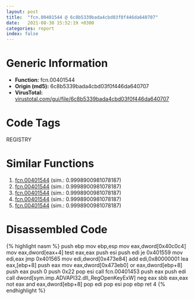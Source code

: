 ```yaml
---
layout: post
title:  "fcn.00401544 @ 6c8b5339bada4cbd03f0f446da640707"
date:   2021-08-30 15:52:19 +0300
categories: report
index: false
---
```


# Generic Information
- **Function:** fcn.00401544
- **Origin (md5):** 6c8b5339bada4cbd03f0f446da640707
- **VirusTotal:** [virustotal.com/gui/file/6c8b5339bada4cbd03f0f446da640707][virustotal_ref]

# Code Tags
<span class="tag" id="REGISTRY">REGISTRY</span>


# Similar Functions

1. [fcn.00401544][similar_1_ref] (sim.: 0.9998900981078187)
2. [fcn.00401544][similar_2_ref] (sim.: 0.9998900981078187)
3. [fcn.00401544][similar_3_ref] (sim.: 0.9998900981078187)
4. [fcn.00401544][similar_4_ref] (sim.: 0.9998900981078187)
5. [fcn.00401544][similar_5_ref] (sim.: 0.9998900981078187)


# Disassembled Code

{% highlight nasm %}
push ebp
mov ebp,esp
mov eax,dword[0x40c0c4]
mov eax,dword[eax+4]
test eax,eax
push esi
push edi
je 0x401559
mov edi,eax
jmp 0x401565
mov edi,dword[0x473e84]
add edi,0x80000001
lea eax,[ebp+8]
push eax
mov eax,dword[0x473eb0]
or eax,dword[ebp+8]
push eax
push 0
push 0x22
pop esi
call fcn.00401453
push eax
push edi
call dword[sym.imp.ADVAPI32.dll_RegOpenKeyExW]
neg eax
sbb eax,eax
not eax
and eax,dword[ebp+8]
pop edi
pop esi
pop ebp
ret 4
{% endhighlight %}


[similar_1_ref]: /report/fcn.00401544@0a0cabcf61ae0cbba2b913f9f2f07305
[similar_2_ref]: /report/fcn.00401544@e7582fc3dadb394a1457ab7e7fbbe9a7
[similar_3_ref]: /report/fcn.00401544@8f8b2c5d43e03af62d4bc097b3275f12
[similar_4_ref]: /report/fcn.00401544@987f3285b149a8407c283e379c3f1665
[similar_5_ref]: /report/fcn.00401544@e88e20d68d7b3df5aa8f6d5028e52001
[virustotal_ref]: https://www.virustotal.com/gui/file/6c8b5339bada4cbd03f0f446da640707